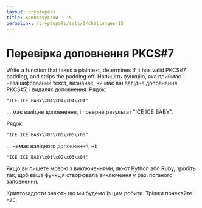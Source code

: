 ```yaml
---
layout: cryptopals
title: Крипточуваки - 15
permalink: /cryptopals/sets/2/challenges/15
---
```


# Перевірка доповнення PKCS#7

Write a function that takes a plaintext, determines if it has valid PKCS#7 padding, and strips the padding off.
Напишіть функцію, яка приймає незашифрований текст, визначає, чи має він валідне доповнення PKCS#7, і видаляє доповнення.
Рядок:

```
"ICE ICE BABY\x04\x04\x04\x04"
```
... має валідне доповнення, і поверне результат "ICE ICE BABY".

Рядок:
```
"ICE ICE BABY\x05\x05\x05\x05"
```
... немає валідного доповнення, ні:

```
"ICE ICE BABY\x01\x02\x03\x04"
```

Якщо ви пишете мовою з виключеннями, як-от Python або Ruby, зробіть так, щоб ваша функція створювала виключення у разі поганого заповнення.

Криптозадроти знають що ми будемо із цим робити. Трішки почекайте нас.
